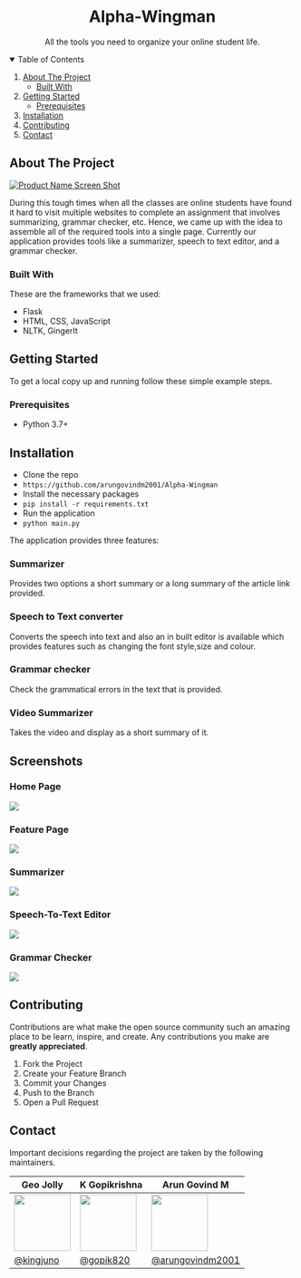 
<p align="center">
  
  <h1 align="center">Alpha-Wingman</h3>

  <p align="center">
    All the tools you need to organize your online student life.</p> 
</p>

<!-- TABLE OF CONTENTS -->
<details open="open">
  <summary>Table of Contents</summary>
  <ol>
    <li>
      <a href="#about-the-project">About The Project</a>
      <ul>
        <li><a href="#built-with">Built With</a></li>
      </ul>
    </li>
    <li>
      <a href="#getting-started">Getting Started</a>
      <ul>
        <li><a href="#prerequisites">Prerequisites</a></li>
      </ul>
    </li>
    <li><a href="#installation">Installation</a></li>
    <li><a href="#contributing">Contributing</a></li>
    <li><a href="#contact">Contact</a></li>
  </ol>
</details>



## About The Project

[![Product Name Screen Shot][product-screenshot]](https://alpha--wingman.herokuapp.com/)

During this tough times when all the classes are online students have found it hard to visit multiple websites to complete an assignment that involves summarizing, grammar checker, etc. Hence, we came up with the idea to assemble all of the required tools into a single page. Currently our application provides tools like a summarizer, speech to text editor, and a grammar checker.


### Built With

These are the frameworks that we used:

* Flask
* HTML, CSS, JavaScript
* NLTK, GingerIt

<!-- GETTING STARTED -->
## Getting Started

To get a local copy up and running follow these simple example steps.

### Prerequisites

- Python 3.7+
 
<!-- USAGE EXAMPLES -->
## Installation

- Clone the repo
 - `https://github.com/arungovindm2001/Alpha-Wingman`
- Install the necessary packages
 - `pip install -r requirements.txt`
- Run the application
 - `python main.py`

The application provides three features:
### Summarizer
Provides two options a short summary or a long summary of the article link provided.
### Speech to Text converter
Converts the speech into text and also an in built editor is available which provides features such as changing the font style,size and colour.
### Grammar checker
Check the grammatical errors in the text that is provided.
### Video Summarizer
Takes the video and display as a short summary of it.

## Screenshots

### Home Page
<img src="https://challengepost-s3-challengepost.netdna-ssl.com/photos/production/software_photos/001/563/749/datas/gallery.jpg">

### Feature Page
<img src="https://challengepost-s3-challengepost.netdna-ssl.com/photos/production/software_photos/001/563/753/datas/gallery.jpg">

### Summarizer
<img src="https://challengepost-s3-challengepost.netdna-ssl.com/photos/production/software_photos/001/563/751/datas/gallery.jpg">

### Speech-To-Text Editor
<img src="https://challengepost-s3-challengepost.netdna-ssl.com/photos/production/software_photos/001/564/049/datas/gallery.jpg">

### Grammar Checker
<img src="https://challengepost-s3-challengepost.netdna-ssl.com/photos/production/software_photos/001/563/750/datas/gallery.jpg"> 


<!-- CONTRIBUTING -->
## Contributing

Contributions are what make the open source community such an amazing place to be learn, inspire, and create. Any contributions you make are **greatly appreciated**.

1. Fork the Project
2. Create your Feature Branch 
3. Commit your Changes 
4. Push to the Branch 
5. Open a Pull Request

<!-- CONTACT -->
## Contact

Important decisions regarding the project are taken by the following maintainers.

| Geo Jolly | K Gopikrishna | Arun Govind M |
|--|--|--|
| <img  height="100"  width="100"  src="https://avatars.githubusercontent.com/u/69108486?v=4"> |<img  height="100"  width="100"  src="https://avatars.githubusercontent.com/u/73281663?v=4"> |<img  height="100"  width="100"  src="https://avatars.githubusercontent.com/u/67337602?v=4">|
| [@kingjuno](https://github.com/kingjuno) | [@gopik820](https://github.com/gopik820) | [@arungovindm2001](https://github.com/arungovindm2001) |


<!-- MARKDOWN LINKS & IMAGES -->
<!-- https://www.markdownguide.org/basic-syntax/#reference-style-links -->
[product-screenshot]: https://challengepost-s3-challengepost.netdna-ssl.com/photos/production/software_photos/001/563/749/datas/gallery.jpg